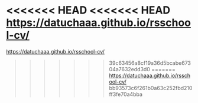 <<<<<<< HEAD
<<<<<<< HEAD
https://datuchaaa.github.io/rsschool-cv/
=======
https://datuchaaa.github.io/rsschool-cv/
>>>>>>> 39c63456a8cf19a36d5bcabe67304a7632edd3d0
=======
https://datuchaaa.github.io/rsschool-cv/
>>>>>>> bb93573c6f261b0a63c252fbd210ff3fe70a4bba
